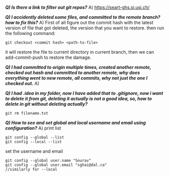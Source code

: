 
***Q) Is there a link to filter out git repos?***
A) https://seart-ghs.si.usi.ch/

***Q) I accidently deleted some files, and committed to the remote branch? how to fix this?***
A) First of all figure out the commit hash with the latest version of file that got deleted, the version that you want to restore.
then run the following command:
```git
git checkout <commit hash> <path-to-file> 
```
it will restore the file to current directory in current branch, then we can add-commit-push to restore the damage.

***Q) I had committed to origin multiple times, created another remote, checked out hash and committed to another remote, why does everything went to new remote, all commits, why not just the one I checked out.***
A) 

***Q) I had .idea in my folder, now I have added that to .gitignore, now i want to delete it from git, deleting it actually is not a good idea, so, how to delete in git without deleting actually?***
```git
git rm filename.txt
```

***Q) How to see and set global and local username and email using configuration?***
A) print list
```git
git config --global --list
git config --local --list
```
set the username and email
```git
git config --global user.name "Sourav"
git config --global user.email "sghai@dal.ca"
//similarly for --local
```

